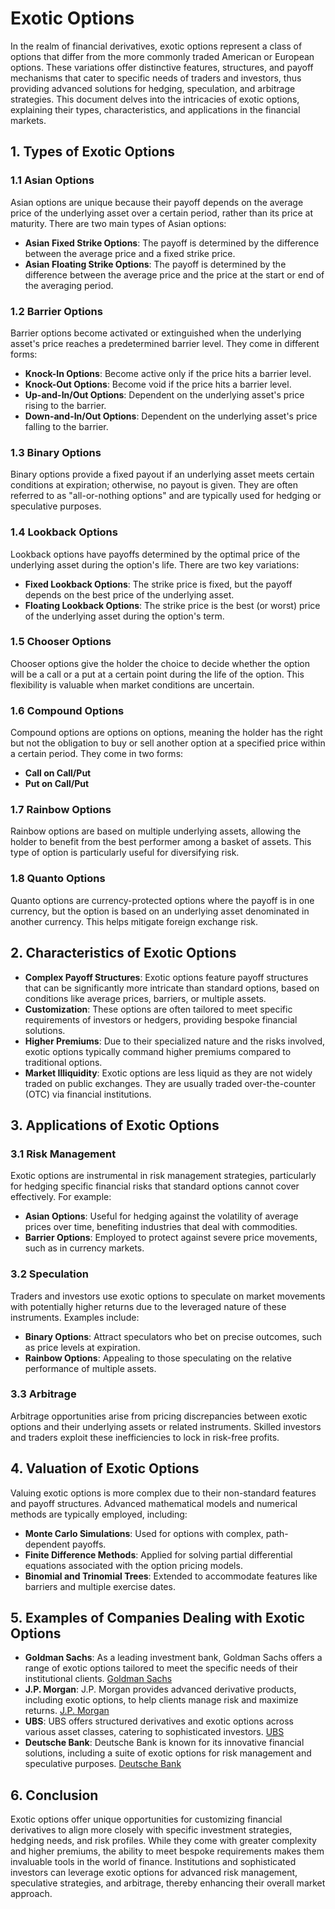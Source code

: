 # Exotic Options

In the realm of financial derivatives, exotic options represent a class of options that differ from the more commonly traded American or European options. These variations offer distinctive features, structures, and payoff mechanisms that cater to specific needs of traders and investors, thus providing advanced solutions for hedging, speculation, and arbitrage strategies. This document delves into the intricacies of exotic options, explaining their types, characteristics, and applications in the financial markets.

## 1. Types of Exotic Options

### 1.1 Asian Options
Asian options are unique because their payoff depends on the average price of the underlying asset over a certain period, rather than its price at maturity. There are two main types of Asian options:
- **Asian Fixed Strike Options**: The payoff is determined by the difference between the average price and a fixed strike price.
- **Asian Floating Strike Options**: The payoff is determined by the difference between the average price and the price at the start or end of the averaging period.

### 1.2 Barrier Options
Barrier options become activated or extinguished when the underlying asset's price reaches a predetermined barrier level. They come in different forms:
- **Knock-In Options**: Become active only if the price hits a barrier level.
- **Knock-Out Options**: Become void if the price hits a barrier level.
- **Up-and-In/Out Options**: Dependent on the underlying asset's price rising to the barrier.
- **Down-and-In/Out Options**: Dependent on the underlying asset's price falling to the barrier.

### 1.3 Binary Options
Binary options provide a fixed payout if an underlying asset meets certain conditions at expiration; otherwise, no payout is given. They are often referred to as "all-or-nothing options" and are typically used for hedging or speculative purposes.

### 1.4 Lookback Options
Lookback options have payoffs determined by the optimal price of the underlying asset during the option's life. There are two key variations:
- **Fixed Lookback Options**: The strike price is fixed, but the payoff depends on the best price of the underlying asset.
- **Floating Lookback Options**: The strike price is the best (or worst) price of the underlying asset during the option's term.

### 1.5 Chooser Options
Chooser options give the holder the choice to decide whether the option will be a call or a put at a certain point during the life of the option. This flexibility is valuable when market conditions are uncertain.

### 1.6 Compound Options
Compound options are options on options, meaning the holder has the right but not the obligation to buy or sell another option at a specified price within a certain period. They come in two forms:
- **Call on Call/Put**
- **Put on Call/Put**

### 1.7 Rainbow Options
Rainbow options are based on multiple underlying assets, allowing the holder to benefit from the best performer among a basket of assets. This type of option is particularly useful for diversifying risk.

### 1.8 Quanto Options
Quanto options are currency-protected options where the payoff is in one currency, but the option is based on an underlying asset denominated in another currency. This helps mitigate foreign exchange risk.

## 2. Characteristics of Exotic Options

- **Complex Payoff Structures**: Exotic options feature payoff structures that can be significantly more intricate than standard options, based on conditions like average prices, barriers, or multiple assets.
- **Customization**: These options are often tailored to meet specific requirements of investors or hedgers, providing bespoke financial solutions.
- **Higher Premiums**: Due to their specialized nature and the risks involved, exotic options typically command higher premiums compared to traditional options.
- **Market Illiquidity**: Exotic options are less liquid as they are not widely traded on public exchanges. They are usually traded over-the-counter (OTC) via financial institutions.

## 3. Applications of Exotic Options

### 3.1 Risk Management
Exotic options are instrumental in risk management strategies, particularly for hedging specific financial risks that standard options cannot cover effectively. For example:
- **Asian Options**: Useful for hedging against the volatility of average prices over time, benefiting industries that deal with commodities.
- **Barrier Options**: Employed to protect against severe price movements, such as in currency markets.

### 3.2 Speculation
Traders and investors use exotic options to speculate on market movements with potentially higher returns due to the leveraged nature of these instruments. Examples include:
- **Binary Options**: Attract speculators who bet on precise outcomes, such as price levels at expiration.
- **Rainbow Options**: Appealing to those speculating on the relative performance of multiple assets.

### 3.3 Arbitrage
Arbitrage opportunities arise from pricing discrepancies between exotic options and their underlying assets or related instruments. Skilled investors and traders exploit these inefficiencies to lock in risk-free profits.

## 4. Valuation of Exotic Options

Valuing exotic options is more complex due to their non-standard features and payoff structures. Advanced mathematical models and numerical methods are typically employed, including:
- **Monte Carlo Simulations**: Used for options with complex, path-dependent payoffs.
- **Finite Difference Methods**: Applied for solving partial differential equations associated with the option pricing models.
- **Binomial and Trinomial Trees**: Extended to accommodate features like barriers and multiple exercise dates.

## 5. Examples of Companies Dealing with Exotic Options

- **Goldman Sachs**: As a leading investment bank, Goldman Sachs offers a range of exotic options tailored to meet the specific needs of their institutional clients. [Goldman Sachs](https://www.goldmansachs.com/)
- **J.P. Morgan**: J.P. Morgan provides advanced derivative products, including exotic options, to help clients manage risk and maximize returns. [J.P. Morgan](https://www.jpmorgan.com/)
- **UBS**: UBS offers structured derivatives and exotic options across various asset classes, catering to sophisticated investors. [UBS](https://www.ubs.com/)
- **Deutsche Bank**: Deutsche Bank is known for its innovative financial solutions, including a suite of exotic options for risk management and speculative purposes. [Deutsche Bank](https://www.db.com/)

## 6. Conclusion

Exotic options offer unique opportunities for customizing financial derivatives to align more closely with specific investment strategies, hedging needs, and risk profiles. While they come with greater complexity and higher premiums, the ability to meet bespoke requirements makes them invaluable tools in the world of finance. Institutions and sophisticated investors can leverage exotic options for advanced risk management, speculative strategies, and arbitrage, thereby enhancing their overall market approach.

